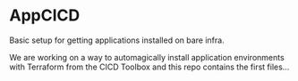 # AppCICD
Basic setup for getting applications installed on bare infra.

We are working on a way to automagically install application environments with Terraform from the CICD Toolbox and this repo contains the first files...
